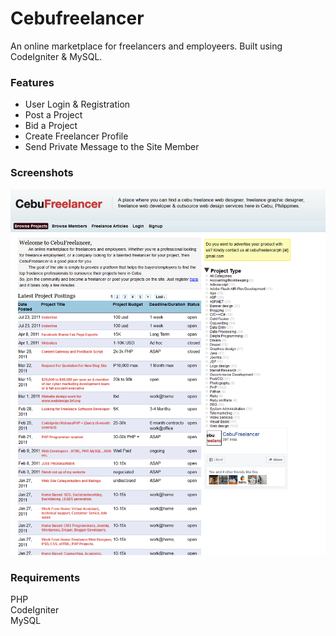 # Cebufreelancer
An online marketplace for freelancers and employeers. Built using CodeIgniter & MySQL.

### Features
* User Login & Registration   
* Post a Project   
* Bid a Project   
* Create Freelancer Profile   
* Send Private Message to the Site Member   

### Screenshots
![Home page](screenshots/homepage.png)   

### Requirements
PHP   
CodeIgniter   
MySQL   
